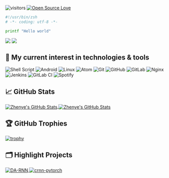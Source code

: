 ![visitors](https://visitor-badge.laobi.icu/badge?page_id=mamutal91.mamutal91)
[![Open Source Love](https://badges.frapsoft.com/os/v1/open-source.svg?v=102)](https://github.com/ellerbrock/open-source-badge/)

```bash
#!/usr/bin/zsh
# -*- coding: utf-8 -*-

printf "Hello world"
```

<div>
  <a href="https://wa.me/5527999848180"target="_blank"><img src="https://img.shields.io/badge/WhatsApp-25D366?style=for-the-badge&logo=whatsapp&logoColor=white"></a>
  <a href="https://t.me/mamutal91"target="_blank"><img src="https://img.shields.io/badge/Telegram-2AABEE?style=for-the-badge&logo=telegram&logoColor=white"></a>
<div>

## 🔧 My current interest in technologies & tools

<img alt="Shell Script" src="https://img.shields.io/badge/shell_script-%23121011.svg?style=for-the-badge&logo=gnu-bash&logoColor=white"/> <img alt="Android" src="https://img.shields.io/badge/Android-3DDC84?style=for-the-badge&logo=android&logoColor=white" /> <img alt="Linux" src="https://img.shields.io/badge/Linux-FCC624?style=for-the-badge&logo=linux&logoColor=black"> <img alt="Atom" src="https://img.shields.io/badge/Atom-%2366595C.svg?style=for-the-badge&logo=atom&logoColor=white"/> <img alt="Git" src="https://img.shields.io/badge/git-%23F05033.svg?style=for-the-badge&logo=git&logoColor=white"/> <img alt="GitHub" src="https://img.shields.io/badge/github-%23121011.svg?style=for-the-badge&logo=github&logoColor=white"/> <img alt="GitLab" src="https://img.shields.io/badge/gitlab-%23181717.svg?style=for-the-badge&logo=gitlab&logoColor=white"/> <img alt="Nginx" src="https://img.shields.io/badge/nginx-%23009639.svg?style=for-the-badge&logo=nginx&logoColor=white"/> <img alt="Jenkins" src="https://img.shields.io/badge/jenkins-%232C5263.svg?style=for-the-badge&logo=jenkins&logoColor=white"/> <img alt="GitLab CI" src="https://img.shields.io/badge/GitLabCI-%23181717.svg?style=for-the-badge&logo=gitlab&logoColor=white"/> <img alt="Spotify" src="https://img.shields.io/badge/Spotify-1ED760?style=for-the-badge&logo=spotify&logoColor=white" />

## &#x1f4c8; GitHub Stats

<a href="https://github.com/mamutal91/mamutal91">
  <img align="center" src="https://github-readme-stats.vercel.app/api/top-langs/?username=mamutal91&hide=c%2B%2B,c,matlab,assembly&title_color=6aa6f8&text_color=8a919a&icon_color=6aa6f8&bg_color=22272e" alt="Zhenye's GitHub Stats" />
</a>

<a href="https://github.com/mamutal91/mamutal91">
  <img align="center" src="https://github-readme-stats.vercel.app/api?username=mamutal91&show_icons=true&line_height=27&count_private=true&title_color=6aa6f8&text_color=8a919a&icon_color=6aa6f8&bg_color=22272e" alt="Zhenye's GitHub Stats" />
</a>

## 🏆 GitHub Trophies

[![trophy](https://github-profile-trophy.vercel.app/?username=mamutal91&theme=nord&column=7)](https://github.com/ryo-ma/github-profile-trophy)


## 🗂️ Highlight Projects

<a href="https://github.com/mamutal91/dotfiles">
  <img align="center" src="https://github-readme-stats.vercel.app/api/pin/?username=mamutal91&repo=dotfiles&show_icons=true&line_height=27&title_color=6aa6f8&text_color=8a919a&icon_color=6aa6f8&bg_color=22272e" alt="DA-RNN" />
</a>

<a href="https://github.com/mamutal91/crnn-pytorch">
  <img align="center" src="https://github-readme-stats.vercel.app/api/pin/?username=AOSPK&repo=manifest&show_icons=true&line_height=27&title_color=6aa6f8&text_color=8a919a&icon_color=6aa6f8&bg_color=22272e" alt="crnn-pytorch" />
</a>
